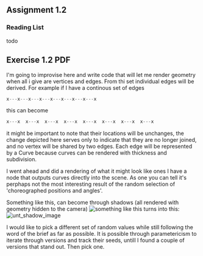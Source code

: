 ## Assignment 1.2

### Reading List 

todo

## Exercise 1.2 PDF

I'm going to improvise here and write code that will let me render geometry when all i give are vertices and edges. From thi set individual edges will be derived. For example if I have a continous set of edges
```python
x---x---x---x---x---x---x---x---x
```
this can become
```python
x---x  x---x  x---x  x---x  x---x  x---x  x---x  x---x
```
it might be important to note that their locations will be unchanges, the change depicted here serves only to indicate that they are no longer joined, and no vertex will be shared by two edges. Each edge will be represented by a Curve because curves can be rendered with thickness and subdivision.

I went ahead and did a rendering of what it might look like ones I have a node that outputs curves directly into the scene. As one you can tell it's perphaps not the most interesting result of the random selection of 'choreographed positions and angles'. 

Something like this, can become through shadows (all rendered with geometry hidden to the camera)
![something like this](https://cloud.githubusercontent.com/assets/619340/5722644/3bc3dde0-9b3e-11e4-8670-9dbc61d58823.png) turns into this:
![unt_shadow_image](https://cloud.githubusercontent.com/assets/619340/5729739/f83f38b2-9b74-11e4-8b63-682dbda7b2e0.png)

I would like to pick a different set of random values while still following the word of the brief as far as possible. It is possible through parametericism to iterate through versions and track their seeds, untill I found a couple of versions that stand out. Then pick one.

